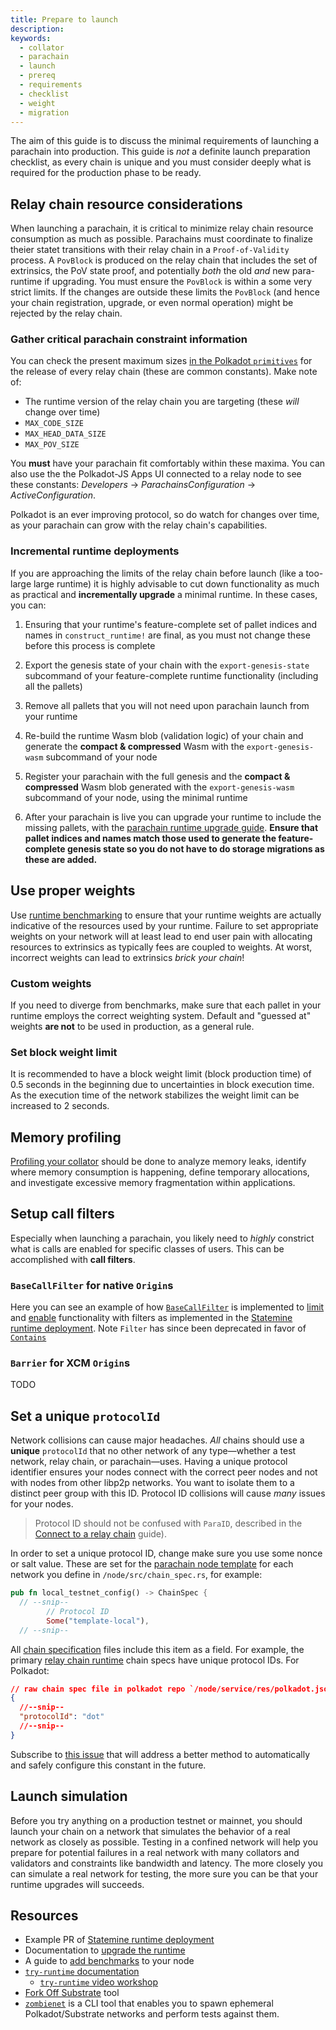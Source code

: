 ```yaml
---
title: Prepare to launch
description:
keywords:
  - collator
  - parachain
  - launch
  - prereq
  - requirements
  - checklist
  - weight
  - migration
---
```


The aim of this guide is to discuss the minimal requirements of launching a parachain into production.
This guide is _not_ a definite launch preparation checklist, as every chain is unique and you must consider deeply what is required for the production phase to be ready.

## Relay chain resource considerations

When launching a parachain, it is critical to minimize relay chain resource consumption as much as possible.
Parachains must coordinate to finalize theier statet transitions with their relay chain in a `Proof-of-Validity` process. A `PovBlock` is produced on the relay chain that includes the set of extrinsics, the PoV state proof, and potentially _both_ the old _and_ new para-runtime if upgrading.
You must ensure the `PovBlock` is within a some very strict limits.
If the changes are outside these limits the `PovBlock` (and hence your chain registration, upgrade, or even normal operation) might be rejected by the relay chain.

### Gather critical parachain constraint information

You can check the present maximum sizes [in the Polkadot `primitives`](https://github.com/paritytech/polkadot/blob/master/primitives/) for the release of every  relay chain (these are common constants).
Make note of:

- The runtime version of the relay chain you are targeting (these _will_ change over time)
- `MAX_CODE_SIZE`
- `MAX_HEAD_DATA_SIZE`
- `MAX_POV_SIZE`

You **must** have your parachain fit comfortably within these maxima.
You can also use the the Polkadot-JS Apps UI connected to a relay node to see these
constants: _Developers_ -> _ParachainsConfiguration_ -> _ActiveConfiguration_.

Polkadot is an ever improving protocol, so do watch for changes over time, as your parachain can grow with the relay chain's capabilities.

### Incremental runtime deployments

If you are approaching the limits of the relay chain before launch (like a too-large large runtime) it is highly advisable to cut down functionality as much as practical and **incrementally upgrade** a minimal runtime.
In these cases, you can:

1. Ensuring that your runtime's feature-complete set of pallet indices and names in `construct_runtime!` are final, as you must not change these before this process is complete

1. Export the genesis state of your chain with the `export-genesis-state` subcommand of your feature-complete runtime functionality (including all the pallets)

1. Remove all pallets that you will not need upon parachain launch from your runtime

1. Re-build the runtime Wasm blob (validation logic) of your chain and generate the **compact & compressed** Wasm with the `export-genesis-wasm` subcommand of your node

1. Register your parachain with the full genesis and the **compact & compressed** Wasm blob generated with the `export-genesis-wasm` subcommand of your node, using the minimal runtime

1. After your parachain is live you can upgrade your runtime to include the missing pallets, with the  [parachain runtime upgrade guide](/reference/how-to-guides/parachains/runtime-upgrade). 
   **Ensure that pallet indices and names match those used to generate the feature-complete genesis state so you do not have to do storage migrations as these are added.**

## Use proper weights

Use [runtime benchmarking](/main-docs/test/benchmark) to ensure that your runtime weights are actually indicative of the resources used by your runtime.
Failure to set appropriate weights on your network will at least lead to end user pain with allocating resources to extrinsics as typically fees are coupled to weights. At worst, incorrect weights can lead to extrinsics _brick your chain_!

### Custom weights

If you need to diverge from benchmarks, make sure that each pallet in your runtime employs the correct weighting system.
Default and "guessed at" weights **are not** to be used in production, as a general rule.

### Set block weight limit

It is recommended to have a block weight limit (block production time) of 0.5 seconds in the beginning due to uncertainties in block execution time.
As the execution time of the network stabilizes the weight limit can be increased to 2 seconds.

## Memory profiling

[Profiling your collator](/reference/command-line-tools/memory-profiler) should be done to analyze memory leaks,
identify where memory consumption is happening, define temporary allocations, and investigate
excessive memory fragmentation within applications.

## Setup call filters

Especially when launching a parachain, you likely need to *highly* constrict what is calls are enabled for specific classes of users.
This can be accomplished with **call filters**.

### `BaseCallFilter` for native `Origin`s

Here you can see an example of how [`BaseCallFilter`](https://paritytech.github.io/substrate/master/frame_system/pallet/trait.Config.html#associatedtype.BaseCallFilter) is implemented to [limit](https://github.com/paritytech/cumulus/blob/59cdbb6a56b1c49009413d66ba2232494563b57c/polkadot-parachains/statemine/src/lib.rs#L148) and [enable](https://github.com/paritytech/cumulus/pull/476/files#diff-09b95657e9aa1b646722afa7944a00ddc2541e8753254a86180b338d3376f93eL151) functionality with filters as implemented in the [Statemine runtime deployment](https://github.com/paritytech/cumulus/pull/476).
Note `Filter` has since been deprecated in favor of [`Contains`](https://paritytech.github.io/substrate/master/frame_support/traits/trait.Contains.html)

### `Barrier` for XCM `Origin`s

TODO

## Set a unique `protocolId`

Network collisions can cause major headaches.
_All_ chains should use a **unique** `protocolId` that no other network of any type—whether a test network, relay chain, or parachain—uses.
Having a unique protocol identifier ensures your nodes connect with the correct peer
nodes and not with nodes from other libp2p networks.
You want to isolate them to a distinct peer group with this ID.
Protocol ID collisions will cause _many_ issues for your nodes.

> Protocol ID should not be confused with `ParaID`, described in the [Connect to a relay chain](/reference/how-to-guides/parachains/connect-to-a-relay-chain) guide).

In order to set a unique protocol ID, change make sure you use some nonce or salt value.
These are set for the [parachain node template](https://github.com/substrate-developer-hub/substrate-parachain-template/) for each network you define in `/node/src/chain_spec.rs`, for example:

```rust
pub fn local_testnet_config() -> ChainSpec {
  // --snip--
		// Protocol ID
		Some("template-local"),
  // --snip--
```

All [chain specification](/main-docs/build/chain-spec/) files include this item as a field.
For example, the primary [relay chain runtime](https://github.com/paritytech/polkadot/tree/master/node/service/chain-specs) chain specs have unique protocol IDs.
For Polkadot:

```json
// raw chain spec file in polkadot repo `/node/service/res/polkadot.json`
{
  //--snip--
  "protocolId": "dot"
  //--snip--
}
```

Subscribe to [this issue](https://github.com/paritytech/substrate/issues/7746) that will address a better method to automatically and safely configure this constant in the future.

## Launch simulation

Before you try anything on a production testnet or mainnet, you should launch your chain on a network that simulates the behavior of a real network as closely as possible.
Testing in a confined network will help you prepare for potential failures in a real network with many collators and validators and constraints like bandwidth and latency.
The more closely you can simulate a real network for testing, the more sure you can be that your runtime upgrades will succeeds.

## Resources

- Example PR of [Statemine runtime deployment](https://github.com/paritytech/cumulus/pull/476)
- Documentation to [upgrade the runtime](/main-docs/build/upgrade)
- A guide to [add benchmarks](/reference/how-to-guides/weights/add-benchmarks) to your node
- [`try-runtime` documentation](/reference/command-line-tools/try-runtime)
  - [`try-runtime` video workshop](https://www.crowdcast.io/e/substrate-seminar/41)
- [Fork Off Substrate](https://github.com/maxsam4/fork-off-substrate) tool
- [`zombienet`](https://github.com/paritytech/zombienet) is a CLI tool that enables you to spawn ephemeral Polkadot/Substrate networks and perform tests against them.